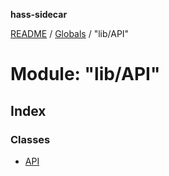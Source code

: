 **hass-sidecar**

[README](../README.md) / [Globals](../globals.md) / "lib/API"

# Module: "lib/API"

## Index

### Classes

* [API](../classes/_lib_api_.api.md)
